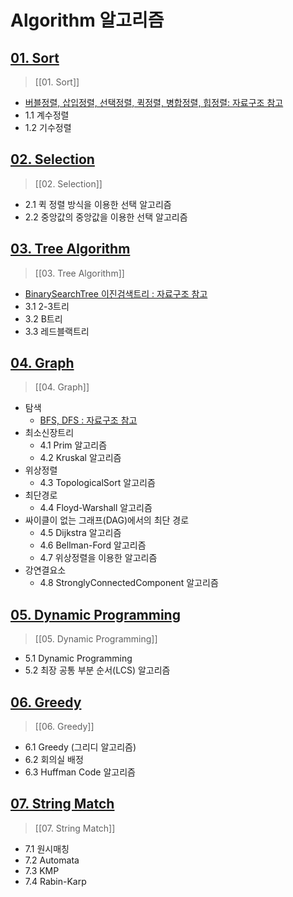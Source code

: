 # Algorithm 알고리즘

## [01. Sort](https://github.com/DOforTU/note-cs/blob/main/algorithm/01.%20Sort.md)

> [[01. Sort]]

- [버블정렬, 삽입정렬, 선택정렬, 퀵정렬, 병합정렬, 힙정렬: 자료구조 참고](https://github.com/1Dohyeon/Study-DataStructure/blob/master/06_sort_with_java/README.md)
- 1.1 계수정렬
- 1.2 기수정렬

## [02. Selection](https://github.com/DOforTU/note-cs/blob/main/algorithm/02.%20Selection.md)

> [[02. Selection]]

- 2.1 퀵 정렬 방식을 이용한 선택 알고리즘
- 2.2 중앙값의 중앙값을 이용한 선택 알고리즘

## [03. Tree Algorithm](https://github.com/DOforTU/note-cs/blob/main/algorithm/03.%20Tree%20Algorithm.md)

> [[03. Tree Algorithm]]

- [BinarySearchTree 이진검색트리 : 자료구조 참고](https://github.com/1Dohyeon/Study-DataStructure/blob/master/03_Tree_with_java/README.md)
- 3.1 2-3트리
- 3.2 B트리
- 3.3 레드블랙트리

## [04. Graph](https://github.com/DOforTU/note-cs/blob/main/algorithm/04.%20Graph.md)

> [[04. Graph]]

- 탐색
  - [BFS, DFS : 자료구조 참고](https://github.com/1Dohyeon/Study-DataStructure/tree/master/07_graph_with_java)
- 최소신장트리
  - 4.1 Prim 알고리즘
  - 4.2 Kruskal 알고리즘
- 위상정렬
  - 4.3 TopologicalSort 알고리즘
- 최단경로
  - 4.4 Floyd-Warshall 알고리즘
- 싸이클이 없는 그래프(DAG)에서의 최단 경로
  - 4.5 Dijkstra 알고리즘
  - 4.6 Bellman-Ford 알고리즘
  - 4.7 위상정렬을 이용한 알고리즘
- 강연결요소
  - 4.8 StronglyConnectedComponent 알고리즘

## [05. Dynamic Programming](https://github.com/DOforTU/note-cs/blob/main/algorithm/05.%20Dynamic%20Programming.md)

> [[05. Dynamic Programming]]

- 5.1 Dynamic Programming
- 5.2 최장 공통 부분 순서(LCS) 알고리즘

## [06. Greedy](https://github.com/DOforTU/note-cs/blob/main/algorithm/06.%20Greedy.md)

> [[06. Greedy]]

- 6.1 Greedy (그리디 알고리즘)
- 6.2 회의실 배정
- 6.3 Huffman Code 알고리즘

## [07. String Match](https://github.com/DOforTU/note-cs/blob/main/algorithm/07.%20String%20Match.md)

> [[07. String Match]]

- 7.1 원시매칭
- 7.2 Automata
- 7.3 KMP
- 7.4 Rabin-Karp
